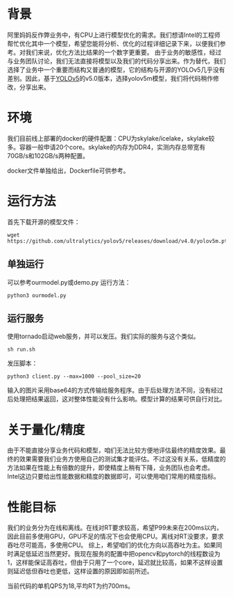 # 背景

阿里妈妈反作弊业务中，有CPU上进行模型优化的需求。我们想请Intel的工程师帮忙优化其中一个模型，希望您能将分析、优化的过程详细记录下来，以便我们参考。对我们来说，优化方法比结果的一个数字更重要。
由于业务的敏感性，经过与业务团队讨论，我们无法直接将模型以及我们的代码分享出来。作为替代，我们选择了业务中一个重要而结构又普通的模型，它的结构与开源的YOLOv5几乎没有差别。因此，基于[YOLOv5](https://github.com/ultralytics/yolov5)的v5.0版本，选择yolov5m模型，我们将代码稍作修改，分享出来。


# 环境

我们目前线上部署的docker的硬件配置：CPU为skylake/icelake，skylake较多。容器一般申请20个core。skylake的内存为DDR4，实测内存总带宽有70GB/s和102GB/s两种配置。

docker文件单独给出，Dockerfile可供参考。

# 运行方法

首先下载开源的模型文件：
```
wget https://github.com/ultralytics/yolov5/releases/download/v4.0/yolov5m.pt
```
## 单独运行
可以参考ourmodel.py或demo.py
运行方法：
```
python3 ourmodel.py
```
## 运行服务
使用tornado启动web服务，并可以发压。我们实际的服务与这个类似。
```
sh run.sh
```
发压脚本：
```
python3 client.py --max=1000 --pool_size=20
```
输入的图片采用base64的方式传输给服务程序。由于后处理方法不同，没有经过后处理把结果返回，这对整体性能没有什么影响。模型计算的结果可供自行对比。


# 关于量化/精度

由于不能直接分享业务代码和模型，咱们无法比较方便地评估最终的精度效果。最终的效果需要我们业务方使用自己的测试集才能评估。不过这没有关系，低精度的方法如果在性能上有倍数的提升，即使精度上稍有下降，业务团队也会考虑。Intel这边只要给出性能数据和精度的数据即可，可以使用咱们常用的精度指标。

# 性能目标

我们的业务分为在线和离线。在线对RT要求较高，希望P99未来在200ms以内，因此目前多使用GPU，GPU不足的情况下也会使用CPU。离线对RT没要求，要求吞吐尽可能高，多使用CPU。
综上，希望咱们的优化方向以高吞吐为主。如果同时满足低延迟当然更好。我现在服务的配置中把opencv和pytorch的线程数设为1，这样能保证高吞吐，但由于只用了一个core，延迟就比较高，如果不这样设置则延迟低但吞吐也更低，这样设置的原因即如前所述。

当前代码的单机QPS为18,平均RT为约700ms。
